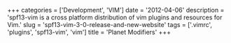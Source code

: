 +++
categories = ['Development', 'VIM']
date = '2012-04-06'
description = 'spf13-vim is a cross platform distribution of vim plugins and resources for Vim.'
slug = 'spf13-vim-3-0-release-and-new-website'
tags = ['.vimrc', 'plugins', 'spf13-vim', 'vim']
title = 'Planet Modifiers'
+++